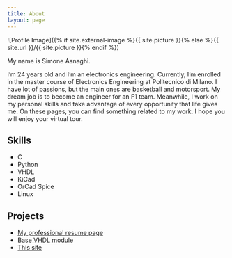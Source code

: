 ```yaml
---
title: About
layout: page
---
```


![Profile Image]({% if site.external-image %}{{ site.picture }}{% else %}{{ site.url }}/{{ site.picture }}{% endif %})

<p>My name is Simone Asnaghi. </p>

<p>I’m 24 years old and I’m an electronics engineering. Currently, I’m enrolled in the master course of Electronics Engineering at Politecnico di Milano. I have lot of passions, but the main ones are basketball and motorsport. My dream job is to become an engineer for an F1 team. Meanwhile, I work on my personal skills and take advantage of every opportunity that life gives me. On these pages, you can find something related to my work. I hope you will enjoy your virtual tour.</p>

<h2>Skills</h2>

<ul class="skill-list">
	<li>C</li>
	<li>Python</li>
	<li>VHDL</li>
	<li>KiCad</li>
	<li>OrCad Spice</li>
	<li>Linux</li>
</ul>

<h2>Projects</h2>

<ul>
	<li><a href="https://github.com/simoasnaghi/resume">My professional resume page</a></li>
	<li><a href="https://github.com/simoasnaghi/VHDL_base_module">Base VHDL module</a></li>
	<li><a href="https://github.com/simoasnaghi/simoasnaghi.github.io/">This site</a></li>
</ul>
